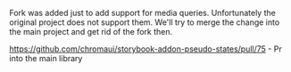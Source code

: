 Fork was added just to add support for media queries. Unfortunately the original project does not support them. 
We'll try to merge the change into the main project and get rid of the fork then. 

https://github.com/chromaui/storybook-addon-pseudo-states/pull/75 - Pr into the main library 